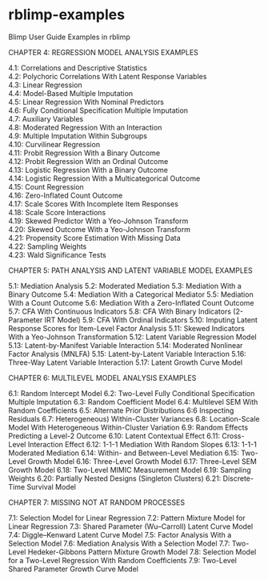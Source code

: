 # rblimp-examples
Blimp User Guide Examples in rblimp

CHAPTER 4: REGRESSION MODEL ANALYSIS EXAMPLES

4.1: Correlations and Descriptive Statistics  
4.2: Polychoric Correlations With Latent Response Variables  
4.3: Linear Regression  
4.4: Model-Based Multiple Imputation   
4.5: Linear Regression With Nominal Predictors   
4.6: Fully Conditional Specification Multiple Imputation  
4.7: Auxiliary Variables  
4.8: Moderated Regression With an Interaction  
4.9: Multiple Imputation Within Subgroups  
4.10: Curvilinear Regression  
4.11: Probit Regression With a Binary Outcome  
4.12: Probit Regression With an Ordinal Outcome  
4.13: Logistic Regression With a Binary Outcome  
4.14: Logistic Regression With a Multicategorical Outcome  
4.15: Count Regression  
4.16: Zero-Inflated Count Outcome  
4.17: Scale Scores With Incomplete Item Responses  
4.18: Scale Score Interactions  
4.19: Skewed Predictor With a Yeo-Johnson Transform  
4.20: Skewed Outcome With a Yeo-Johnson Transform  
4.21: Propensity Score Estimation With Missing Data  
4.22: Sampling Weights  
4.23: Wald Significance Tests  

CHAPTER 5: PATH ANALYSIS AND LATENT VARIABLE MODEL EXAMPLES

5.1: Mediation Analysis
5.2: Moderated Mediation
5.3: Mediation With a Binary Outcome
5.4: Mediation With a Categorical Mediator
5.5: Mediation With a Count Outcome
5.6: Mediation With a Zero-Inflated Count Outcome
5.7: CFA With Continuous Indicators
5.8: CFA With Binary Indicators (2-Parameter IRT Model)
5.9: CFA With Ordinal Indicators
5.10: Imputing Latent Response Scores for Item-Level Factor Analysis
5.11: Skewed Indicators With a Yeo-Johnson Transformation
5.12: Latent Variable Regression Model
5.13: Latent-by-Manifest Variable Interaction
5.14: Moderated Nonlinear Factor Analysis (MNLFA)
5.15: Latent-by-Latent Variable Interaction
5.16: Three-Way Latent Variable Interaction
5.17: Latent Growth Curve Model

CHAPTER 6: MULTILEVEL MODEL ANALYSIS EXAMPLES

6.1: Random Intercept Model
6.2: Two-Level Fully Conditional Specification Multiple Imputation
6.3: Random Coefficient Model
6.4: Multilevel SEM With Random Coefficients
6.5: Alternate Prior Distributions
6:6  Inspecting Residuals
6.7: Heterogeneous) Within-Cluster Variances
6.8: Location-Scale Model With Heterogeneous Within-Cluster Variation
6.9: Random Effects Predicting a Level-2 Outcome
6.10: Latent Contextual Effect
6.11: Cross-Level Interaction Effect
6.12: 1-1-1 Mediation With Random Slopes
6.13: 1-1-1 Moderated Mediation
6.14: Within- and Between-Level Mediation
6.15: Two-Level Growth Model
6.16: Three-Level Growth Model
6.17: Three-Level SEM Growth Model
6.18: Two-Level MIMIC Measurement Model
6.19: Sampling Weights
6.20: Partially Nested Designs (Singleton Clusters)
6.21: Discrete-Time Survival Model

CHAPTER 7: MISSING NOT AT RANDOM PROCESSES

7.1: Selection Model for Linear Regression
7.2: Pattern Mixture Model for Linear Regression
7.3: Shared Parameter (Wu–Carroll) Latent Curve Model 
7.4: Diggle–Kenward Latent Curve Model
7.5: Factor Analysis With a Selection Model
7.6: Mediation Analysis With a Selection Model
7.7: Two-Level Hedeker-Gibbons Pattern Mixture Growth Model
7.8: Selection Model for a Two-Level Regression With Random Coefficients
7.9: Two-Level Shared Parameter Growth Curve Model



